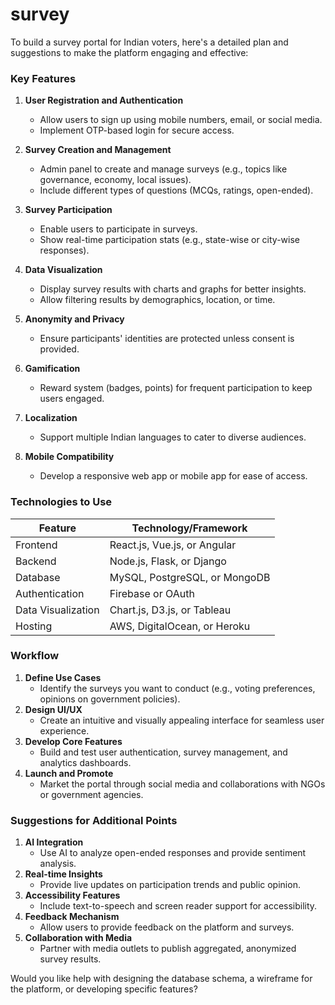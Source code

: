 # survey



To build a survey portal for Indian voters, here's a detailed plan and suggestions to make the platform engaging and effective:

### Key Features
1. **User Registration and Authentication**
   - Allow users to sign up using mobile numbers, email, or social media.
   - Implement OTP-based login for secure access.

2. **Survey Creation and Management**
   - Admin panel to create and manage surveys (e.g., topics like governance, economy, local issues).
   - Include different types of questions (MCQs, ratings, open-ended).

3. **Survey Participation**
   - Enable users to participate in surveys.
   - Show real-time participation stats (e.g., state-wise or city-wise responses).

4. **Data Visualization**
   - Display survey results with charts and graphs for better insights.
   - Allow filtering results by demographics, location, or time.

5. **Anonymity and Privacy**
   - Ensure participants' identities are protected unless consent is provided.

6. **Gamification**
   - Reward system (badges, points) for frequent participation to keep users engaged.

7. **Localization**
   - Support multiple Indian languages to cater to diverse audiences.

8. **Mobile Compatibility**
   - Develop a responsive web app or mobile app for ease of access.

### Technologies to Use
| Feature                  | Technology/Framework         |
|--------------------------|------------------------------|
| Frontend                 | React.js, Vue.js, or Angular |
| Backend                  | Node.js, Flask, or Django    |
| Database                 | MySQL, PostgreSQL, or MongoDB|
| Authentication           | Firebase or OAuth           |
| Data Visualization       | Chart.js, D3.js, or Tableau  |
| Hosting                  | AWS, DigitalOcean, or Heroku|

### Workflow
1. **Define Use Cases**
   - Identify the surveys you want to conduct (e.g., voting preferences, opinions on government policies).
2. **Design UI/UX**
   - Create an intuitive and visually appealing interface for seamless user experience.
3. **Develop Core Features**
   - Build and test user authentication, survey management, and analytics dashboards.
4. **Launch and Promote**
   - Market the portal through social media and collaborations with NGOs or government agencies.

### Suggestions for Additional Points
1. **AI Integration**
   - Use AI to analyze open-ended responses and provide sentiment analysis.
2. **Real-time Insights**
   - Provide live updates on participation trends and public opinion.
3. **Accessibility Features**
   - Include text-to-speech and screen reader support for accessibility.
4. **Feedback Mechanism**
   - Allow users to provide feedback on the platform and surveys.
5. **Collaboration with Media**
   - Partner with media outlets to publish aggregated, anonymized survey results.

Would you like help with designing the database schema, a wireframe for the platform, or developing specific features?
